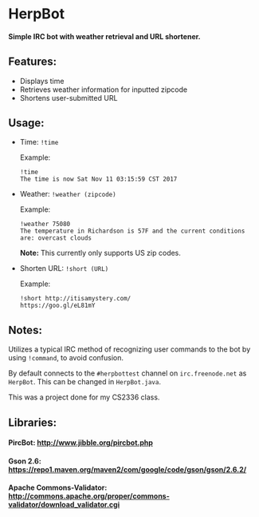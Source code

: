 # HerpBot
#### Simple IRC bot with weather retrieval and URL shortener.

## Features:
* Displays time
* Retrieves weather information for inputted zipcode
* Shortens user-submitted URL

## Usage:
* Time: `!time`

   Example:
   ```
   !time
   The time is now Sat Nov 11 03:15:59 CST 2017
   ```
   
* Weather: `!weather (zipcode)`

   Example:
   ```
   !weather 75080
   The temperature in Richardson is 57F and the current conditions are: overcast clouds
   ```
   **Note:** This currently only supports US zip codes.
   
* Shorten URL: `!short (URL)`

   Example:
   ```
   !short http://itisamystery.com/
   https://goo.gl/eL81mY
   ```
   
## Notes:
Utilizes a typical IRC method of recognizing user commands to the bot by using `!command`, to avoid confusion.

By default connects to the `#herpbottest` channel on `irc.freenode.net` as `HerpBot`. This can be changed in `HerpBot.java`.

This was a project done for my CS2336 class.

## Libraries:
#### PircBot: http://www.jibble.org/pircbot.php
#### Gson 2.6: https://repo1.maven.org/maven2/com/google/code/gson/gson/2.6.2/
#### Apache Commons-Validator: http://commons.apache.org/proper/commons-validator/download_validator.cgi